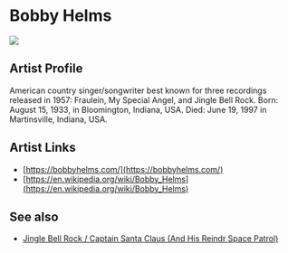 # Bobby Helms

![](../../asssets/artists/Bobby_Helms.png)

## Artist Profile

American country singer/songwriter best known for three recordings released in 1957: Fraulein, My Special Angel, and Jingle Bell Rock.
Born: August 15, 1933, in Bloomington, Indiana, USA.
Died: June 19, 1997 in Martinsville, Indiana, USA.

## Artist Links

- [https://bobbyhelms.com/](https://bobbyhelms.com/)
- [https://en.wikipedia.org/wiki/Bobby_Helms](https://en.wikipedia.org/wiki/Bobby_Helms)


## See also

- [Jingle Bell Rock / Captain Santa Claus (And His Reindr Space Patrol)](Bobby_Helms-Jingle_Bell_Rock_-_Captain_Santa_Claus_And_His_Reindr_Space_Patrol.md)
